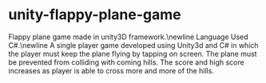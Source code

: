 # unity-flappy-plane-game
Flappy plane game made in unity3D framework.\newline
Language Used C#.\newline
A single player game developed using Unity3d and C# in which the player must keep the plane flying by tapping on screen.
The plane must be prevented from colliding with coming hills. The score and high score increases as player is able to cross
more and more of the hills.
